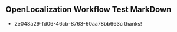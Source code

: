 ## OpenLocalization Workflow Test MarkDown
* 2e048a29-fd06-46cb-8763-60aa78bb663c thanks!

<!--HONumber=Sep16_HO1-->


